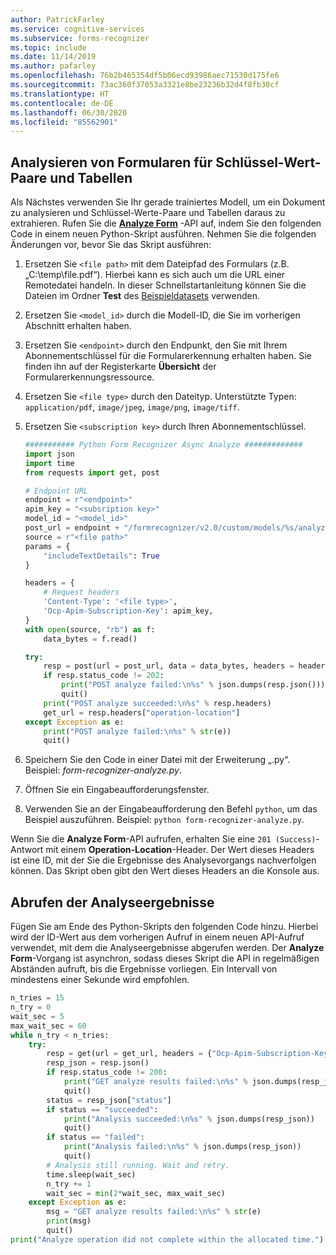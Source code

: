 ```yaml
---
author: PatrickFarley
ms.service: cognitive-services
ms.subservice: forms-recognizer
ms.topic: include
ms.date: 11/14/2019
ms.author: pafarley
ms.openlocfilehash: 76b2b465354df5b06ecd93986aec71530d175fe6
ms.sourcegitcommit: 73ac360f37053a3321e8be23236b32d4f8fb30cf
ms.translationtype: HT
ms.contentlocale: de-DE
ms.lasthandoff: 06/30/2020
ms.locfileid: "85562901"
---
```

## <a name="analyze-forms-for-key-value-pairs-and-tables"></a>Analysieren von Formularen für Schlüssel-Wert-Paare und Tabellen

Als Nächstes verwenden Sie Ihr gerade trainiertes Modell, um ein Dokument zu analysieren und Schlüssel-Werte-Paare und Tabellen daraus zu extrahieren. Rufen Sie die **[Analyze Form](https://westus2.dev.cognitive.microsoft.com/docs/services/form-recognizer-api-v2-preview/operations/AnalyzeWithCustomForm)** -API auf, indem Sie den folgenden Code in einem neuen Python-Skript ausführen. Nehmen Sie die folgenden Änderungen vor, bevor Sie das Skript ausführen:

1. Ersetzen Sie `<file path>` mit dem Dateipfad des Formulars (z.B. „C:\temp\file.pdf“). Hierbei kann es sich auch um die URL einer Remotedatei handeln. In dieser Schnellstartanleitung können Sie die Dateien im Ordner **Test** des [Beispieldatasets](https://go.microsoft.com/fwlink/?linkid=2090451) verwenden.
1. Ersetzen Sie `<model_id>` durch die Modell-ID, die Sie im vorherigen Abschnitt erhalten haben.
1. Ersetzen Sie `<endpoint>` durch den Endpunkt, den Sie mit Ihrem Abonnementschlüssel für die Formularerkennung erhalten haben. Sie finden ihn auf der Registerkarte **Übersicht** der Formularerkennungsressource.
1. Ersetzen Sie `<file type>` durch den Dateityp. Unterstützte Typen: `application/pdf`, `image/jpeg`, `image/png`, `image/tiff`.
1. Ersetzen Sie `<subscription key>` durch Ihren Abonnementschlüssel.

    ```python
    ########### Python Form Recognizer Async Analyze #############
    import json
    import time
    from requests import get, post
    
    # Endpoint URL
    endpoint = r"<endpoint>"
    apim_key = "<subsription key>"
    model_id = "<model_id>"
    post_url = endpoint + "/formrecognizer/v2.0/custom/models/%s/analyze" % model_id
    source = r"<file path>"
    params = {
        "includeTextDetails": True
    }
    
    headers = {
        # Request headers
        'Content-Type': '<file type>',
        'Ocp-Apim-Subscription-Key': apim_key,
    }
    with open(source, "rb") as f:
        data_bytes = f.read()
    
    try:
        resp = post(url = post_url, data = data_bytes, headers = headers, params = params)
        if resp.status_code != 202:
            print("POST analyze failed:\n%s" % json.dumps(resp.json()))
            quit()
        print("POST analyze succeeded:\n%s" % resp.headers)
        get_url = resp.headers["operation-location"]
    except Exception as e:
        print("POST analyze failed:\n%s" % str(e))
        quit() 
    ```

1. Speichern Sie den Code in einer Datei mit der Erweiterung „.py“. Beispiel: *form-recognizer-analyze.py*.
1. Öffnen Sie ein Eingabeaufforderungsfenster.
1. Verwenden Sie an der Eingabeaufforderung den Befehl `python`, um das Beispiel auszuführen. Beispiel: `python form-recognizer-analyze.py`.

Wenn Sie die **Analyze Form**-API aufrufen, erhalten Sie eine `201 (Success)`-Antwort mit einem **Operation-Location**-Header. Der Wert dieses Headers ist eine ID, mit der Sie die Ergebnisse des Analysevorgangs nachverfolgen können. Das Skript oben gibt den Wert dieses Headers an die Konsole aus.

## <a name="get-the-analyze-results"></a>Abrufen der Analyseergebnisse

Fügen Sie am Ende des Python-Skripts den folgenden Code hinzu. Hierbei wird der ID-Wert aus dem vorherigen Aufruf in einem neuen API-Aufruf verwendet, mit dem die Analyseergebnisse abgerufen werden. Der **Analyze Form**-Vorgang ist asynchron, sodass dieses Skript die API in regelmäßigen Abständen aufruft, bis die Ergebnisse vorliegen. Ein Intervall von mindestens einer Sekunde wird empfohlen.

```python 
n_tries = 15
n_try = 0
wait_sec = 5
max_wait_sec = 60
while n_try < n_tries:
    try:
        resp = get(url = get_url, headers = {"Ocp-Apim-Subscription-Key": apim_key})
        resp_json = resp.json()
        if resp.status_code != 200:
            print("GET analyze results failed:\n%s" % json.dumps(resp_json))
            quit()
        status = resp_json["status"]
        if status == "succeeded":
            print("Analysis succeeded:\n%s" % json.dumps(resp_json))
            quit()
        if status == "failed":
            print("Analysis failed:\n%s" % json.dumps(resp_json))
            quit()
        # Analysis still running. Wait and retry.
        time.sleep(wait_sec)
        n_try += 1
        wait_sec = min(2*wait_sec, max_wait_sec)     
    except Exception as e:
        msg = "GET analyze results failed:\n%s" % str(e)
        print(msg)
        quit()
print("Analyze operation did not complete within the allocated time.")
```
